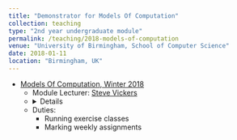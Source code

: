 ```yaml
---	
title: "Demonstrator for Models Of Computation"		
collection: teaching		
type: "2nd year undergraduate module"		
permalink: /teaching/2018-models-of-computation
venue: "University of Birmingham, School of Computer Science"		
date: 2018-01-11		
location: "Birmingham, UK"		
---	
```

 			
* [Models Of Computation, Winter 2018](https://www.cs.bham.ac.uk/internal/modules/2017/06-05934/) 		
   * Module Lecturer: [Steve Vickers](http://www.cs.bham.ac.uk/~sjv/) 
   * <details> 
      <summary>Details </summary>
      <p>
       <ul> 
        <li>  Other demonstrators: [Anna Laura Suarez](http://www.cs.bham.ac.uk/research/groupings/theory/)
        </li>
        <li> [Lecture Notes](https://canvas.bham.ac.uk/courses/27272/pages/models-of-computation-topics)   
        </li>    
        <li> [Assignments](https://canvas.bham.ac.uk/courses/27272/assignments)
        </li> 
        <li> Supplementary Reading List: 
          <ul>
           <li> G. Boolos and R. Jeffrey, Computability and Logic, Cambridge University Press, 3rd Edition, 1989. 
           </li>
           <li> [To Mock a Mockingbird and Other Logic Puzzles](https://global.oup.com/academic/product/to-mock-a-mockingbird-and-other-logic-puzzles-9780192801425?lang=en&cc=nz) 
           </li>
           <li> Models of Computation, Exploring the Power of Computing by John E. Savage,
            Brown University](http://cs.brown.edu/~jes/book/pdfs/ModelsOfComputation.pdf) </li>
         </ul>
        </li> 
       </ul>  
      </p>   
   * Duties:
      * Running exercise classes
      * Marking weekly assignments 
